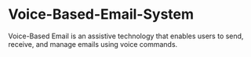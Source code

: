 # Voice-Based-Email-System
Voice-Based Email is an assistive technology that enables users to send, receive, and manage emails using voice commands.
